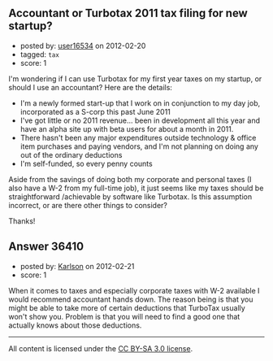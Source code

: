 ## Accountant or Turbotax 2011 tax filing for new startup?

- posted by: [user16534](https://stackexchange.com/users/-1/16534-user16534) on 2012-02-20
- tagged: `tax`
- score: 1

I'm wondering if I can use Turbotax for my first year taxes on my startup, or should I use an accountant?  Here are the details:

 - I'm a newly formed start-up that I work on in conjunction to my day job, incorporated as a S-corp this past June 2011
 - I've got little or no 2011 revenue... been in development all this year and have an alpha site up with beta users for about a month in 2011.
 - There hasn't been any major expenditures outside technology & office item purchases and paying vendors, and I'm not planning on doing any out of the ordinary deductions
 - I'm self-funded, so every penny counts

Aside from the savings of doing both my corporate and personal taxes (I also have a W-2 from my full-time job), it just seems like my taxes should be straightforward /achievable by software like Turbotax.  Is this assumption incorrect, or are there other things to consider?

Thanks!


## Answer 36410

- posted by: [Karlson](https://stackexchange.com/users/-1/15252-karlson) on 2012-02-21
- score: 1

When it comes to taxes and especially corporate taxes with W-2 available I would recommend accountant hands down.  The reason being is that you might be able to take more of certain deductions that TurboTax usually won't show you.  Problem is that you will need to find a good one that actually knows about those deductions.



---

All content is licensed under the [CC BY-SA 3.0 license](https://creativecommons.org/licenses/by-sa/3.0/).
